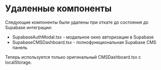 # Удаленные компоненты

Следующие компоненты были удалены при откате до состояния до Supabase интеграции:

- SupabaseAuthModal.tsx - модальное окно авторизации в Supabase
- SupabaseCMSDashboard.tsx - полнофункциональная Supabase CMS панель

Теперь используется только оригинальный CMSDashboard.tsx с localStorage.